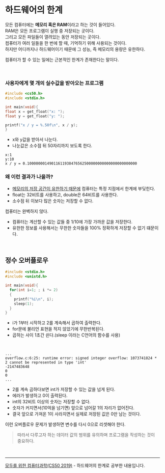 # 하드웨어의 한계

모든 컴퓨터에는 <b>메모리 혹은 RAM</b>이라고 하는 것이 들어있다.<br>
RAM은 모든 프로그램이 실행 중 저장되는 곳이다.<br>
그리고 모든 파일들이 열려있는 동안 저장되는 곳이다.<br>
컴퓨터가 여러 일들을 한 번에 할 때, 기억하기 위해 사용되는 것이다.<br>
하지만 어디까지나 하드웨어이기 때문에 그 성능, 즉 메모리의 용량은 유한하다.<br>

컴퓨터가 할 수 있는 일에는 근본적인 한계가 존재한다는 말이다.

<br>

### 사용자에게 몇 개의 실수값을 받아오는 프로그램

```C
#include <cs50.h>
#include <stdio.h>

int main(void){
float x = get_float("x: ");
float y = get_float("y: ");

printf("x / y = %.50f\n", x / y);
}

```

- x와 y값을 받아서 나눈다.
- 나눈값은 소수점 뒤 50자리까지 보도록 한다.

```terminal
x:1
y:10
x / y = 0.10000000149011611938476562500000000000000000000000
```

### 왜 이런 결과가 나올까?

- <u>메모리의 저장 공간이 유한하기 때문에</u> 컴퓨터는 특정 지점에서 한계에 부딪힌다.
- float는 32비트를 사용하고, double은 64비트를 사용한다.
- 소수점 뒤 이보다 많은 숫자는 저장할 수 없다.

컴퓨터는 완벽하지 않다.

- 컴퓨터는 계산할 수 있는 값들 중 1/10에 가장 가까운 값을 저장한다.
- 유한한 정보를 사용해서는 무한한 숫자들을 100% 정확하게 저장할 수 없기 떄문이다.

<br>

## 정수 오버플로우

```c
#include <stdio.h>
#include <unistd.h>

int main(void){
  for(int i=1; ; i *= 2)
  {
    printf("%i\n", i);
    sleep(1);
  }
}
```

- i가 1부터 시작하고 2를 계속해서 곱하여 출력한다.
- for문에 불리언 표현을 적지 않았기에 무한반복된다.
- 곱하는 사이 1초간 쉰다.(sleep 이라는 C언어의 함수를 사용)

<br>

```
...
overflow.c:6:25: runtime error: signed integer overflow: 1073741824 * 2 cannot be represented in type 'int'
-2147483648
0
0
...
```

- 2를 계속 곱하다보면 int가 저장할 수 있는 값을 넘게 된다.
- 에러가 발생하고 0이 출력된다.
- int의 32비트 이상의 숫자는 저장할 수 없다.
- 숫자가 커지면서(10억을 넘기면) 앞으로 넘어갈 1의 자리가 없어진다.
- 결국 앞으로 가져온 1이 사라지면서 실제로 저장된 값은 0만 남는 것이다.

이런 오버플로우 문제가 발생하면 변수를 다시 0으로 리셋해야 한다.<br>

> 따라서 다루고자 하는 데이터 값의 범위를 유의하며 프로그램을 작성하는 것이 중요하다.

<br>
<hr>
<a href="https://www.boostcourse.org/cs112">모두를 위한 컴퓨터과학(CS50 2019)</a> - 하드웨어의 한계로 공부한 내용입니다.
